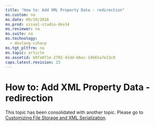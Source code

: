 ```yaml
---
title: "How to: Add XML Property Data - redirection"
ms.custom: na
ms.date: 09/19/2016
ms.prod: visual-studio-dev14
ms.reviewer: na
ms.suite: na
ms.technology: 
  - devlang-csharp
ms.tgt_pltfrm: na
ms.topic: article
ms.assetid: b9fe071e-2702-41dd-b6ec-14665a7e13c0
caps.latest.revision: 15
---
```

# How to: Add XML Property Data - redirection
This topic has been consolidated with another topic. Please go to [Customizing File Storage and XML Serialization](../vs140/Customizing-File-Storage-and-XML-Serialization.md).